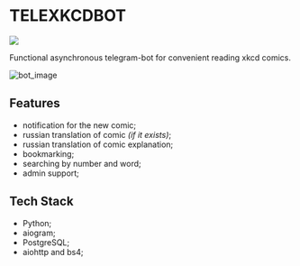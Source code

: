 # TELEXKCDBOT

<a href="https://t.me/telexkcdbot"><img src="https://img.shields.io/badge/Telegram-%20@telexkcdbot-blue"></a>

Functional asynchronous telegram-bot for convenient reading xkcd comics.

![bot_image](https://user-images.githubusercontent.com/25626227/128462493-55f67eb0-d9ea-4d50-864b-0c29a3bc0f45.png)

## Features
- notification for the new comic;
- russian translation of comic _(if it exists)_;
- russian translation of comic explanation;
- bookmarking;
- searching by number and word;
- admin support;


## Tech Stack

- Python;
- aiogram;
- PostgreSQL;
- aiohttp and bs4;
